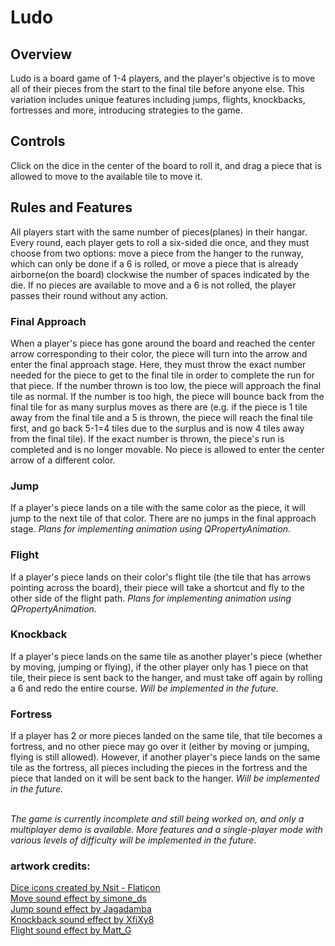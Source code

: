 # Ludo

<h2>Overview</h2>  
    Ludo is a board game of 1-4 players, and the player's objective is to move all of their pieces from the start to the final tile before anyone else. This variation includes unique features including jumps, flights, knockbacks, fortresses and more, introducing strategies to the game.  

<h2>Controls</h2>  
    Click on the dice in the center of the board to roll it, and drag a piece that is allowed to move to the available tile to move it.

<h2>Rules and Features</h2>  
    All players start with the same number of pieces(planes) in their hangar. Every round, each player gets to roll a six-sided die once, and they must choose from two options: move a piece from the hanger to the runway, which can only be done if a 6 is rolled, or move a piece that is already airborne(on the board) clockwise the number of spaces indicated by the die. If no pieces are available to move and a 6 is not rolled, the player passes their round without any action.  
    
<h3>Final Approach</h3>  
    When a player's piece has gone around the board and reached the center arrow corresponding to their color, the piece will turn into the arrow and enter the final approach stage. Here, they must throw the exact number needed for the piece to get to the final tile in order to complete the run for that piece. If the number thrown is too low, the piece will approach the final tile as normal. If the number is too high, the piece will bounce back from the final tile for as many surplus moves as there are (e.g. if the piece is 1 tile away from the final tile and a 5 is thrown, the piece will reach the final tile first, and go back 5-1=4 tiles due to the surplus and is now 4 tiles away from the final tile). If the exact number is thrown, the piece's run is completed and is no longer movable. No piece is allowed to enter the center arrow of a different color.  

<h3>Jump</h3>  
    If a player's piece lands on a tile with the same color as the piece, it will jump to the next tile of that color. There are no jumps in the final approach stage. 
    <i>Plans for implementing animation using QPropertyAnimation.</i>  

<h3>Flight</h3>
    If a player's piece lands on their color's flight tile (the tile that has arrows pointing across the board), their piece will take a shortcut and fly to the other side of the flight path.
    <i>Plans for implementing animation using QPropertyAnimation.</i>  

<h3>Knockback</h3>  
    If a player's piece lands on the same tile as another player's piece (whether by moving, jumping or flying), if the other player only has 1 piece on that tile, their piece is sent back to the hanger, and must take off again by rolling a 6 and redo the entire course.
    <i>Will be implemented in the future.</i>  

<h3>Fortress</h3>  
    If a player has 2 or more pieces landed on the same tile, that tile becomes a fortress, and no other piece may go over it (either by moving or jumping, flying is still allowed). However, if another player's piece lands on the same tile as the fortress, all pieces including the pieces in the fortress and the piece that landed on it will be sent back to the hanger. 
    <i>Will be implemented in the future.</i>  <br><br>
    
*The game is currently incomplete and still being worked on, and only a multiplayer demo is available. More features and a single-player mode with various levels of difficulty will be implemented in the future.*
    
<h3>artwork credits:</h3>  
    <a href="https://www.flaticon.com/free-icons/dice">Dice icons created by Nsit - Flaticon</a> <br>
    <a href="https://freesound.org/people/simone_ds/sounds/366065/">Move sound effect by simone_ds</a> <br>
    <a href="https://freesound.org/people/Jagadamba/sounds/387669/">Jump sound effect by Jagadamba</a> <br>
    <a href="https://freesound.org/people/XfiXy8/sounds/467282/">Knockback sound effect by XfiXy8</a> <br>
    <a href="https://freesound.org/people/Matt_G/sounds/30351/">Flight sound effect by Matt_G</a>
        
